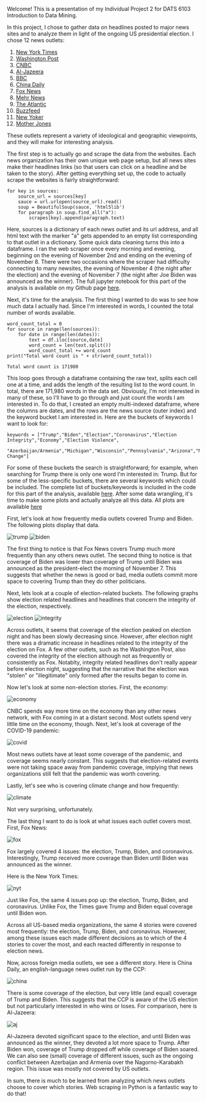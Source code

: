 Welcome! This is a presentation of my Individual Project 2 for DATS 6103 Introduction to Data Mining.

In this project, I chose to gather data on headlines posted to major news sites and to analyze them in light of the ongoing US presidential election. I chose 12 news outlets:

1. [New York Times](https://www.nytimes.com/)
2. [Washington Post](https://www.washingtonpost.com/)
3. [CNBC](https://www.cnbc.com)
4. [Al-Jazeera](https://www.aljazeera.com/)
5. [BBC](https://bbc.com/news)
6. [China Daily](https://global.chinadaily.com.cn/)
7. [Fox News](https://www.foxnews.com/)
8. [Mehr News](https://en.mehrnews.com/)
9. [The Atlantic](https://www.theatlantic.com/)
10. [Buzzfeed](https://www.buzzfeed.com/)
11. [New Yoker](https://www.newyorker.com/)
12. [Mother Jones](https://www.motherjones.com/)

These outlets represent a variety of ideological and geographic viewpoints, and they will make for interesting analysis.

The first step is to actually go and scrape the data from the websites. Each news organization has their own unique web page setup, but all news sites make their headlines links (so that users can click on a headline and be taken to the story). After getting everything set up, the code to actually scrape the websites is fairly straightforward:

```
for key in sources:
    source_url = sources[key]
    sauce = url.urlopen(source_url).read()
    soup = BeautifulSoup(sauce, 'html5lib')
    for paragraph in soup.find_all("a"):
        scrapes[key].append(paragraph.text)
```
Here, sources is a dictionary of each news outlet and its url address, and all html text with the marker "a" gets appended to an empty list corresponding to that outlet in a dictionary. Some quick data cleaning turns this into a dataframe. I ran the web scraper once every morning and evening, beginning on the evening of November 2nd and ending on the evening of November 8. There were two occasions where the scraper had difficulty connecting to many newsites, the evening of November 4 (the night after the election) and the evening of November 7 (the night after Joe Biden was announced as the winner). The full jupyter notebook for this part of the analysis is available on my Github page [here](https://github.com/grahamh39/DATS6103-Project-2-Graham-Hulsey-/blob/main/code/Graham%20Hulsey%20Project%202%20Code%20Part%201%20-%20Web%20Scraping.ipynb).

Next, it's time for the analysis. The first thing I wanted to do was to see how much data I actually had. Since I'm interested in words, I counted the total number of words available. 
```
word_count_total = 0
for source in range(len(sources)):
    for date in range(len(dates)):
        text = df.iloc[source,date]
        word_count = len(text.split())
        word_count_total += word_count
print("Total word count is " + str(word_count_total))

Total word count is 171980
```
This loop goes through a dataframe containing the raw text, splits each cell one at a time, and adds the length of the resulting list to the word count. In total, there are 171,980 words in the data set. Obviously, I'm not interested in many of these, so I'll have to go through and just count the words I am interested in. To do that, I created an empty multi-indexed dataframe, where the columns are dates, and the rows are the news source (outer index) and the keyword bucket I am interested in. Here are the buckets of keywords I want to look for:

```
keywords = ["Trump","Biden","Election","Coronavirus","Election Integrity","Economy","Election Violence",
            "Azerbaijan/Armenia","Michigan","Wisconsin","Pennsylvania","Arizona","Nevada","Florida","Climate Change"]
```
For some of these buckets the search is straightforward; for example, when searching for Trump there is only one word I'm interested in: Trump. But for some of the less-specific buckets, there are several keywords which could be included. The complete list of buckets/keywords is included in the code for this part of the analysis, available [here](https://github.com/grahamh39/DATS6103-Project-2-Graham-Hulsey-/blob/main/code/Graham%20Hulsey%20Project%202%20Code%20Part%202%20-%20Analysis.ipynb). After some data wrangling, it's time to make some plots and actually analyze all this data. All plots are available [here](https://github.com/grahamh39/DATS6103-Project-2-Graham-Hulsey-/tree/main/plots)

First, let's look at how frequently media outlets covered Trump and Biden. The following plots display that data. 

![trump](https://raw.githubusercontent.com/grahamh39/DATS6103-Project-2-Graham-Hulsey-/main/plots/trump_plot.png)
![biden](https://raw.githubusercontent.com/grahamh39/DATS6103-Project-2-Graham-Hulsey-/main/plots/biden_plot.png)

The first thing to notice is that Fox News covers Trump much more frequently than any others news outlet. The second thing to notice is that coverage of Biden was lower than coverage of Trump until Biden was announced as the president-elect the morning of November 7. This suggests that whether the news is good or bad, media outlets commit more space to covering Trump than they do other politicians.

Next, lets look at a couple of election-related buckets. The following graphs show election related headlines and headlines that concern the integrity of the election, respectively.

![election](https://raw.githubusercontent.com/grahamh39/DATS6103-Project-2-Graham-Hulsey-/main/plots/election_plot.png)
![integrity](https://raw.githubusercontent.com/grahamh39/DATS6103-Project-2-Graham-Hulsey-/main/plots/integrity_plot.png)

Across outlets, it seems that coverage of the election peaked on election night and has been slowly decreasing since. However, after election night there was a dramatic increase in headlines related to the integrity of the election on Fox. A few other outlets, such as the Washington Post, also covered the integrity of the election although not as frequently or consistently as Fox. Notablty, integrity related headlines don't really appear before election night, suggesting that the narrative that the election was "stolen" or "illegitimate" only formed after the results began to come in.

Now let's look at some non-election stories. First, the economy:

![economy](https://raw.githubusercontent.com/grahamh39/DATS6103-Project-2-Graham-Hulsey-/main/plots/economy_plot.png)

CNBC spends way more time on the economy than any other news network, with Fox coming in at a distant second. Most outlets spend very little time on the economy, though. Next, let's look at coverage of the COVID-19 pandemic:

![covid](https://raw.githubusercontent.com/grahamh39/DATS6103-Project-2-Graham-Hulsey-/main/plots/corona_plot.png)

Most news outlets have at least some coverage of the pandemic, and coverage seems nearly constant. This suggests that election-related events were not taking space away from pandemic coverage, implying that news organizations still felt that the pandemic was worth covering.

Lastly, let's see who is covering climate change and how frequently:

![climate](https://raw.githubusercontent.com/grahamh39/DATS6103-Project-2-Graham-Hulsey-/main/plots/climate_plot.png)

Not very surprising, unfortunately.

The last thing I want to do is look at what issues each outlet covers most. First, Fox News:

![fox](https://raw.githubusercontent.com/grahamh39/DATS6103-Project-2-Graham-Hulsey-/main/plots/fox_plot.png)

Fox largely covered 4 issues: the election, Trump, Biden, and coronavirus. Interestingly, Trump received more coverage than Biden until Biden was announced as the winner. 

Here is the New York Times:

![nyt](https://raw.githubusercontent.com/grahamh39/DATS6103-Project-2-Graham-Hulsey-/main/plots/ny_plot.png)

Just like Fox, the same 4 issues pop up: the election, Trump, Biden, and coronavirus. Unlike Fox, the Times gave Trump and Biden equal coverage until Biden won. 

Across all US-based media organizations, the same 4 stories were covered most frequently: the election, Trump, Biden, and coronavirus. However, among these issues each made different decisions as to which of the 4 stories to cover the most, and each reacted differently in response to election news.

Now, across foreign media outlets, we see a different story. Here is China Daily, an english-language news outlet run by the CCP:

![china](https://raw.githubusercontent.com/grahamh39/DATS6103-Project-2-Graham-Hulsey-/main/plots/china_plot.png)

There is some coverage of the election, but very little (and equal) coverage of Trump and Biden. This suggests that the CCP is aware of the US election but not particularly interested in who wins or loses. For comparison, here is Al-Jazeera:

![aj](https://raw.githubusercontent.com/grahamh39/DATS6103-Project-2-Graham-Hulsey-/main/plots/aj_plot.png)

Al-Jazeera devoted significant space to the election, and until Biden was announced as the winner, they devoted a lot more space to Trump. After Biden won, coverage of Trump dropped off while coverage of Biden soared. We can also see (small) coverage of different issues, such as the ongoing conflict between Azerbaijan and Armenia over the Nagorno-Karabakh region. This issue was mostly not covered by US outlets.

In sum, there is much to be learned from analyzing which news outlets choose to cover which stories. Web scraping in Python is a fantastic way to do that!
